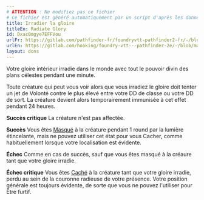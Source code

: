 ```yaml
---
# ATTENTION : Ne modifiez pas ce fichier
# Ce fichier est généré automatiquement par un script d'après les données du module Foundry VTT officiel et de sa traduction
title: Irradier la gloire
titleEn: Radiate Glory
id: Dxac0mgye7EFFVou
urlFr: https://gitlab.com/pathfinder-fr/foundryvtt-pathfinder2-fr/-/blob/master/data/feats/Dxac0mgye7EFFVou.htm
urlEn: https://gitlab.com/hooking/foundry-vtt---pathfinder-2e/-/blob/master/packs/data/feats.db/radiate-glory.json
layout: dons
---
```

Votre gloire intérieur irradie dans le monde avec tout le pouvoir divin des plans célestes pendant une minute.

Toute créature qui peut vous voir alors que vous irradiez le gloire doit tenter un jet de Volonté contre le plus élevé entre votre DD de classe ou votre DD de sort. La créature devient alors temporairement immunisée à cet effet pendant 24 heures.

**Succès critique** La créature n'est pas affectée.

**Succès** Vous êtes [Masqué](../conditions/masqué.html) à la créature pendant 1 round par la lumière étincelante, mais ne pouvez utiliser cet état pour vous Cacher, comme habituellement lorsque votre localisation est évidente.

**Échec** Comme en cas de succès,  sauf que vous êtes masqué à la créaure tant que votre gloire irradie.

**Échec critique** Vous êtes [Caché](../conditions/caché.html) à la créature tant que votre gloire irradie, perdu au sein de la couronne radieuse de votre présence. Votre position générale est toujours évidente, de sorte que vous ne pouvez l'utiliser pour Être furtif.
